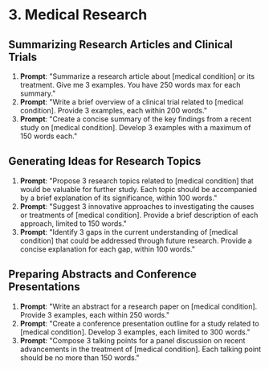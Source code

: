 # 3. Medical Research

## Summarizing Research Articles and Clinical Trials
1. **Prompt**: "Summarize a research article about [medical condition] or its treatment. Give me 3 examples. You have 250 words max for each summary."
2. **Prompt**: "Write a brief overview of a clinical trial related to [medical condition]. Provide 3 examples, each within 200 words."
3. **Prompt**: "Create a concise summary of the key findings from a recent study on [medical condition]. Develop 3 examples with a maximum of 150 words each."

## Generating Ideas for Research Topics
1. **Prompt**: "Propose 3 research topics related to [medical condition] that would be valuable for further study. Each topic should be accompanied by a brief explanation of its significance, within 100 words."
2. **Prompt**: "Suggest 3 innovative approaches to investigating the causes or treatments of [medical condition]. Provide a brief description of each approach, limited to 150 words."
3. **Prompt**: "Identify 3 gaps in the current understanding of [medical condition] that could be addressed through future research. Provide a concise explanation for each gap, within 100 words."

## Preparing Abstracts and Conference Presentations
1. **Prompt**: "Write an abstract for a research paper on [medical condition]. Provide 3 examples, each within 250 words."
2. **Prompt**: "Create a conference presentation outline for a study related to [medical condition]. Develop 3 examples, each limited to 300 words."
3. **Prompt**: "Compose 3 talking points for a panel discussion on recent advancements in the treatment of [medical condition]. Each talking point should be no more than 150 words."
